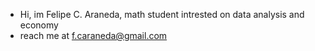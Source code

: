 - Hi, im Felipe C. Araneda, math student intrested on data analysis and economy
- reach me at f.caraneda@gmail.com


